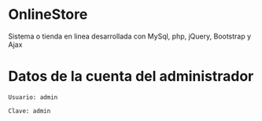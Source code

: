 # OnlineStore
Sistema o tienda en linea desarrollada con MySql, php, jQuery, Bootstrap y Ajax

# Datos de la cuenta del administrador
```
Usuario: admin
```
```
Clave: admin
```
